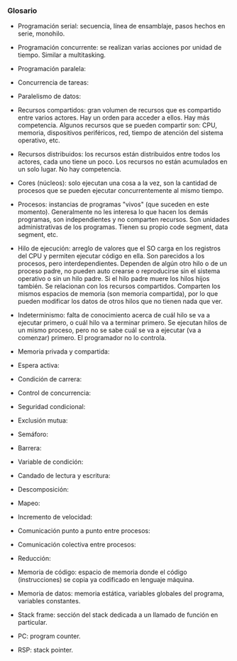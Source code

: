 ### Glosario

* Programación serial: secuencia, línea de ensamblaje, pasos hechos en serie, monohilo.

* Programación concurrente: se realizan varias acciones por unidad de tiempo. Similar a multitasking.

* Programación paralela:

* Concurrencia de tareas:

* Paralelismo de datos:

* Recursos compartidos: gran volumen de recursos que es compartido entre varios actores. Hay un orden para acceder a ellos. Hay más competencia. Algunos recursos que se pueden compartir son: CPU, memoria, dispositivos periféricos, red, tiempo de atención del sistema operativo, etc.

* Recursos distribuidos: los recursos están distribuidos entre todos los actores, cada uno tiene un poco. Los recursos no están acumulados en un solo lugar. No hay competencia.

* Cores (núcleos): solo ejecutan una cosa a la vez, son la cantidad de procesos que se pueden ejecutar concurrentemente al mismo tiempo.

* Procesos: instancias de programas "vivos" (que suceden en este momento). Generalmente no les interesa lo que hacen los demás programas, son independientes y no comparten recursos. Son unidades administrativas de los programas. Tienen su propio code segment, data segment, etc.

* Hilo de ejecución: arreglo de valores que el SO carga en los registros del CPU y permiten ejecutar código en ella. Son parecidos a los procesos, pero interdependientes. Dependen de algún otro hilo o de un proceso padre, no pueden auto crearse o reproducirse sin el sistema operativo o sin un hilo padre. Si el hilo padre muere los hilos hijos también. Se relacionan con los recursos compartidos. Comparten los mismos espacios de memoria (son memoria compartida), por lo que pueden modificar los datos de otros hilos que no tienen nada que ver.

* Indeterminismo: falta de conocimiento acerca de cuál hilo se va a ejecutar primero, o cuál hilo va a terminar primero. Se ejecutan hilos de un mismo proceso, pero no se sabe cuál se va a ejecutar (va a comenzar) primero. El programador no lo controla.

* Memoria privada y compartida:

* Espera activa:

* Condición de carrera:

* Control de concurrencia:

* Seguridad condicional:

* Exclusión mutua:

* Semáforo:

* Barrera:

* Variable de condición:

* Candado de lectura y escritura:

* Descomposición:

* Mapeo:

* Incremento de velocidad:

* Comunicación punto a punto entre procesos:

* Comunicación colectiva entre procesos:

* Reducción:

* Memoria de código: espacio de memoria donde el código (instrucciones) se copia ya codificado en lenguaje máquina.

* Memoria de datos: memoria estática, variables globales del programa, variables constantes.

* Stack frame: sección del stack dedicada a un llamado de función en particular.

* PC: program counter.

* RSP: stack pointer.
